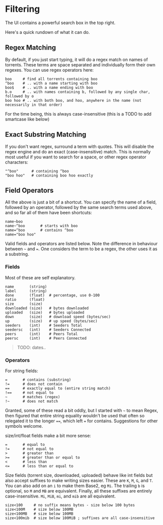 # Filtering

The UI contains a powerful search box in the top right.

Here's a quick rundown of what it can do.

## Regex Matching

By default, if you just start typing, it will do a regex match on names of torrents. These terms are space separated and individually form their own regexes. You can use regex operators here:

```
boo     # find all torrents containing boo
^boo    # .. with a name starting with boo
boo$    # .. with a name ending with boo
b.o     # .. with names containing b, followed by any single char, followed by o
boo hoo # .. with both boo, and hoo, anywhere in the name (not necessarily in that order)
```

For the time being, this is always case-insensitive (this is a TODO to add smartcase like below)

## Exact Substring Matching

If you don't want regex, surround a term with quotes. This will disable the regex engine and do an exact (case-insensitive) match. This is normally most useful if you want to search for a space, or other regex operator characters:

```
"^boo"      # containing ^boo
"boo hoo"   # containing boo hoo exactly
```

## Field Operators

All the above is just a bit of a shortcut. You can specify the name of a field, followed by an operator, followed by the same search terms used above, and so far all of them have been shortcuts:

```
name~boo
name~^boo       # starts with boo
name=^boo       # contains ^boo
name="boo hoo"
```

Valid fields and operators are listed below. Note the difference in behaviour between `~` and `=`. One considers the term to be a regex, the other uses it as a substring.



### Fields

Most of these are self explanatory.

```
name       (string)
label      (string)
done       (float)  # percentage, use 0-100
ratio      (float)
size       (size)
downloaded (size)   # bytes downloaded
uploaded   (size)   # bytes uploaded
down       (size)   # download speed (bytes/sec)
up         (size)   # up speed (bytes/sec)
seeders    (int)    # Seeders Total
seedersc   (int)    # Seeders Connected
peers      (int)    # Peers Total
peersc     (int)    # Peers Connected
```

> TODO: dates..


### Operators

For string fields:

```
=       # contains (substring)
!=      # does not contain
==      # exactly equal to (entire string match)
!==     # not equal to
~       # matches (regex)
!~      # does not match
```

Granted, some of these read a bit oddly, but I started with `~` to mean Regex, then figured that entire string equality wouldn't be used that often so relegated it to the longer `==`, which left `=` for contains. Suggestions for other symbols welcome.

size/int/float fields make a bit more sense:

```
=       # equal to
!=      # not equal to
>       # greater than
>=      # greater than or equal to
<       # less than
<=      # less than or equal to
```

Size fields (torrent size, downloaded, uploaded) behave like int fields but also accept suffixes to make writing sizes easier. These are `K`, `M`, `G`, and `T`. You can also add on an `i` to make them Base2, eg `Mi`. The trailing `b` is optional, so `M` and `MB` are equivalent. Finally, all these suffixes are entirely case-insensitive. `Mi`, `MiB`, `mi`, and `mib` are all equivalent.

```
size<100     # no suffix means bytes - size below 100 bytes
size<100M    # size below 100MB
size<100MB   # size below 100MB
size<100mib  # size below 100MiB ; suffixes are all case-insensitive
```


